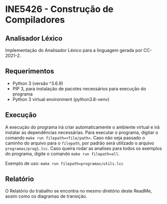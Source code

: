 # INE5426 - Construção de Compiladores
## Analisador Léxico
Implementação do Analisador Léxico para a linguagem gerada por CC-2021-2.

## Requerimentos
- Python 3 (versão ^3.6.9)
- PIP 3, para instalação de pacotes necessários para execução do programa
- Python 3 virtual environment (python3.8-venv)

## Execução
A execução do programa irá criar automaticamente o ambiente virtual e irá instalar as dependências necessárias.
Para executar o programa, digitar o comando  `make run filepath=<file/path>`. 
Caso não seja passado o caminho do arquivo para o `filepath`, por padrão será utilizado o arquivo `programas/prog1.lcc`.
Caso queira rodar as analises para todos os exemplos do programa, digite o comando `make run filepath=all`. 

Exemplo de uso: `make run filepath=programas/utils.lcc`

## Relatório
O Relatório do trabalho se encontra no mesmo diretório deste ReadMe, assim como os diagramas de transição.


